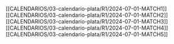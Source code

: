 [[CALENDARIOS/03-calendario-plata/R1/2024-07-01-MATCH1]]
[[CALENDARIOS/03-calendario-plata/R1/2024-07-01-MATCH2]]
[[CALENDARIOS/03-calendario-plata/R1/2024-07-01-MATCH3]]
[[CALENDARIOS/03-calendario-plata/R1/2024-07-01-MATCH4]]
[[CALENDARIOS/03-calendario-plata/R1/2024-07-01-MATCH5]]